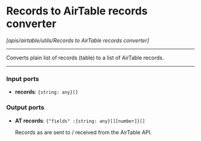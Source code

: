 # Records to AirTable records converter

_[apis/airtable/utils/Records to AirTable records converter]_

---

Converts plain list of records (table) to a list of AirTable records.  

---

### Input ports

* __records__: ` {string: any}[] `

### Output ports

* __AT records__: ` {"fields" :{string: any}[][number]}[] `

    Records as are sent to / received from the AirTable API.  

